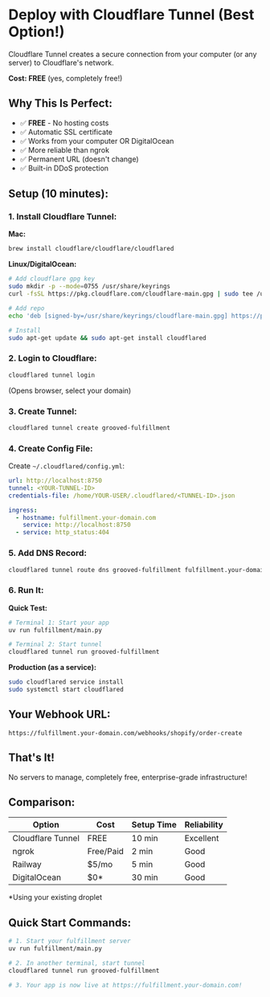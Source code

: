 # Deploy with Cloudflare Tunnel (Best Option!)

Cloudflare Tunnel creates a secure connection from your computer (or any server) to Cloudflare's network. 

**Cost: FREE** (yes, completely free!)

## Why This Is Perfect:

- ✅ **FREE** - No hosting costs
- ✅ Automatic SSL certificate
- ✅ Works from your computer OR DigitalOcean
- ✅ More reliable than ngrok
- ✅ Permanent URL (doesn't change)
- ✅ Built-in DDoS protection

## Setup (10 minutes):

### 1. Install Cloudflare Tunnel:

**Mac:**
```bash
brew install cloudflare/cloudflare/cloudflared
```

**Linux/DigitalOcean:**
```bash
# Add cloudflare gpg key
sudo mkdir -p --mode=0755 /usr/share/keyrings
curl -fsSL https://pkg.cloudflare.com/cloudflare-main.gpg | sudo tee /usr/share/keyrings/cloudflare-main.gpg >/dev/null

# Add repo
echo 'deb [signed-by=/usr/share/keyrings/cloudflare-main.gpg] https://pkg.cloudflare.com/cloudflared focal main' | sudo tee /etc/apt/sources.list.d/cloudflared.list

# Install
sudo apt-get update && sudo apt-get install cloudflared
```

### 2. Login to Cloudflare:
```bash
cloudflared tunnel login
```
(Opens browser, select your domain)

### 3. Create Tunnel:
```bash
cloudflared tunnel create grooved-fulfillment
```

### 4. Create Config File:

Create `~/.cloudflared/config.yml`:
```yaml
url: http://localhost:8750
tunnel: <YOUR-TUNNEL-ID>
credentials-file: /home/YOUR-USER/.cloudflared/<TUNNEL-ID>.json

ingress:
  - hostname: fulfillment.your-domain.com
    service: http://localhost:8750
  - service: http_status:404
```

### 5. Add DNS Record:

```bash
cloudflared tunnel route dns grooved-fulfillment fulfillment.your-domain.com
```

### 6. Run It:

**Quick Test:**
```bash
# Terminal 1: Start your app
uv run fulfillment/main.py

# Terminal 2: Start tunnel
cloudflared tunnel run grooved-fulfillment
```

**Production (as a service):**
```bash
sudo cloudflared service install
sudo systemctl start cloudflared
```

## Your Webhook URL:
`https://fulfillment.your-domain.com/webhooks/shopify/order-create`

## That's It!

No servers to manage, completely free, enterprise-grade infrastructure!

## Comparison:

| Option | Cost | Setup Time | Reliability |
|--------|------|------------|-------------|
| Cloudflare Tunnel | FREE | 10 min | Excellent |
| ngrok | Free/Paid | 2 min | Good |
| Railway | $5/mo | 5 min | Good |
| DigitalOcean | $0* | 30 min | Good |

*Using your existing droplet

## Quick Start Commands:

```bash
# 1. Start your fulfillment server
uv run fulfillment/main.py

# 2. In another terminal, start tunnel
cloudflared tunnel run grooved-fulfillment

# 3. Your app is now live at https://fulfillment.your-domain.com!
```